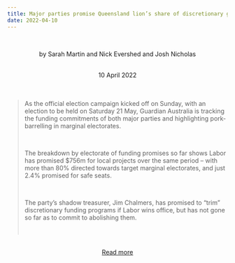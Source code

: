 ```yaml
---
title: Major parties promise Queensland lion’s share of discretionary grants in bid to woo battleground state
date: 2022-04-10
---
```


<br><center>by Sarah Martin and Nick Evershed and Josh Nicholas</center><br>

<center>10 April 2022</center><br><br>

<blockquote><p>As the official election campaign kicked off on Sunday, with an election to be held on Saturday 21 May, Guardian Australia is tracking the funding commitments of both major parties and highlighting pork-barrelling in marginal electorates.</p><br>

<p>The breakdown by electorate of funding promises so far shows Labor has promised $756m for local projects over the same period – with more than 80% directed towards target marginal electorates, and just 2.4% promised for safe seats.</p><br>

<p>The party’s shadow treasurer, Jim Chalmers, has promised to “trim” discretionary funding programs if Labor wins office, but has not gone so far as to commit to abolishing them.</p><br>

</blockquote><br>

<center><a href="https://www.theguardian.com/australia-news/2022/apr/10/queensland-promised-most-amid-marginal-seat-spree-on-discretionary-grants-analysis-shows">Read more</a></center>